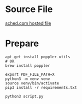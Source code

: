 # Source File

[sched.com hosted file](https://static.sched.com/hosted_files/kccncossaidevchn2024/d2/How%20to%20Increase%20the%20Throughput%20of%20Kubernetes%20Scheduler%20by%20Tens%20of%20Times%20-%20Yuquan%20Ren%20%26%20Bing%20Li%2C%20ByteDance.pdf?_gl=1*f76ads*_gcl_au*MjA0MzI4NTEyMS4xNzE4MTk5MjQxLjE3Nzg2NDYyODkuMTcyMzc5NDc0MC4xNzIzNzk2NjUy*FPAU*MjA0MzI4NTEyMS4xNzE4MTk5MjQx)

# Prepare

```shell
apt-get install poppler-utils
# OR
brew install poppler
```

```shell
export PDF_FILE_PATH=X
python3 -m venv venv
source venv/bin/activate
pip3 install -r requirements.txt
```

```shell
python3 script.py
```